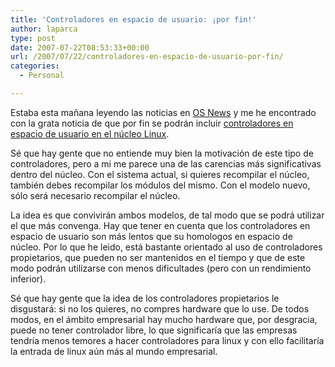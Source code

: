 ```yaml
---
title: 'Controladores en espacio de usuario: ¡por fin!'
author: laparca
type: post
date: 2007-07-22T08:53:33+00:00
url: /2007/07/22/controladores-en-espacio-de-usuario-por-fin/
categories:
  - Personal

---
```

Estaba esta mañana leyendo las noticias en <a href="http://www.osnews.com/" title="Noticias sobre sistemas operativos" target="_blank">OS News</a> y me he encontrado con la grata noticia de que por fin se podrán incluir <a href="http://liquidat.wordpress.com/2007/07/21/linux-kernel-2623-to-have-stable-userspace-driver-api/" target="_blank">controladores en espacio de usuario en el núcleo Linux</a>.

Sé que hay gente que no entiende muy bien la motivación de este tipo de controladores, pero a mi me parece una de las carencias más significativas dentro del núcleo. Con el sistema actual, si quieres recompilar el núcleo, también debes recompilar los módulos del mismo. Con el modelo nuevo, sólo será necesario recompilar el núcleo.

La idea es que convivirán ambos modelos, de tal modo que se podrá utilizar el que más convenga. Hay que tener en cuenta que los controladores en espacio de usuario son más lentos que su homologos en espacio de núcleo. Por lo que he leido, está bastante orientado al uso de controladores propietarios, que pueden no ser mantenidos en el tiempo y que de este modo podrán utilizarse con menos dificultades (pero con un rendimiento inferior).

Sé que hay gente que la idea de los controladores propietarios le disgustará: si no los quieres, no compres hardware que lo use. De todos modos, en el ámbito empresarial hay mucho hardware que, por desgracia, puede no tener controlador libre, lo que significaría que las empresas tendría menos temores a hacer controladores para linux y con ello facilitaría la entrada de linux aún más al mundo empresarial.